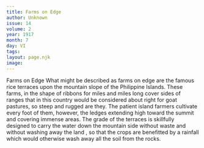 ```yaml
---
title: Farms on Edge
author: Unknown
issue: 14
volume: 2
year: 1917
month: 7
day: VI
tags:
layout: page.njk
image:
---
```

Farms on Edge   What might be described as farms on edge are the famous rice terraces upon the mountain slope of the Philippine Islands. These farms, in the shape of ribbons for miles and miles long cover sides of ranges that in this country would be considered about right for goat pastures, so steep and rugged are they. The patient island farmers cultivate every foot of them, however, the ledges extending high toward the summit and covering immense areas. The grade of the terraces is skillfully designed to carry the water down the mountain side without waste and without washing away the land , so that the crops are benefitted by a rainfall which would otherwise wash away all the soil from the rocks.    


